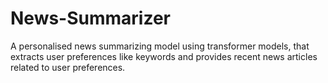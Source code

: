 # News-Summarizer
 A personalised news summarizing model using transformer models, that extracts user preferences like keywords and provides recent news articles related to user preferences.
